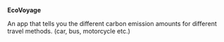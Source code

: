 **EcoVoyage**

An app that tells you the different carbon emission amounts for different travel methods. (car, bus, motorcycle etc.)
